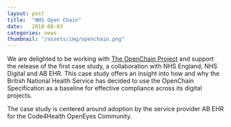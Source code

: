 ```yaml
---
layout: post
title:  "NHS Open Chain"
date:   2018-08-03 
categories: news
thumbnail: "/assets/img/openchain.png"
---
```


We are delighted to be working with <a href="https://www.openchainproject.org/" target="_blank">The OpenChain Project</a> and support the release of the first case study, a collaboration with NHS England, NHS Digital and AB EHR. This case study offers an insight into how and why the British National Health Service has decided to use the OpenChain Specification as a baseline for effective compliance across its digital projects.

The case study is centered around adoption by the service provider AB EHR for the Code4Health OpenEyes Community.
